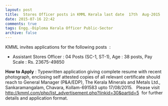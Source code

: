 ```yaml
---
layout: post
title:  Stores Officer posts in KMML Kerala last date  17th  Aug-2015
date: 2015-07-16 22:42
comments: true
tags: Engg.-Diploma Kerala Officer Public-Sector
archive: false
---
```

KMML invites applications for the following posts  :




- Assistant Stores Officer : 04 Posts (SC-1, ST-1), Age : 38 posts, Pay Scale : Rs. 23675-49850


**How to Apply** : Typewritten application giving complete resume with recent photograph, enclosing self attested copies of all relevant certificate should reach to General Manager (P&A/EDP), The Kerala Minerals and Metals Ltd., Sankaramangalam, Chavara, Kollam-691583 upto 17/08/2015. 
  
Please visit  <http://kmml.com/php/list_advertisement.php?linkid=30&partid=5>  for further details and application format.





